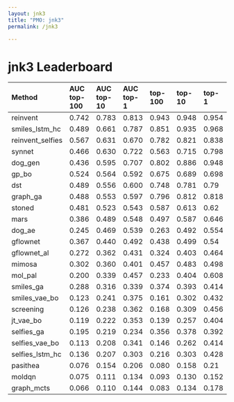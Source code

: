 ```yaml
---
layout: jnk3
title: "PMO: jnk3"
permalink: /jnk3

---
```


# jnk3 Leaderboard




| Method | AUC top-100 | AUC top-10 | AUC top-1 | top-100 | top-10 | top-1 |
| :--- | :------------- | :--- | :--- | :--- | :--- | :--- |
| reinvent | 0.742 | 0.783 | 0.813 | 0.943 | 0.948 | 0.954 |
| smiles_lstm_hc | 0.489 | 0.661 | 0.787 | 0.851 | 0.935 | 0.968 |
| reinvent_selfies | 0.567 | 0.631 | 0.670 | 0.782 | 0.821 | 0.838 |
| synnet | 0.466 | 0.630 | 0.722 | 0.563 | 0.715 | 0.798 |
| dog_gen | 0.436 | 0.595 | 0.707 | 0.802 | 0.886 | 0.948 |
| gp_bo | 0.524 | 0.564 | 0.592 | 0.675 | 0.689 | 0.698 |
| dst | 0.489 | 0.556 | 0.600 | 0.748 | 0.781 | 0.79 |
| graph_ga | 0.488 | 0.553 | 0.597 | 0.796 | 0.812 | 0.818 |
| stoned | 0.481 | 0.523 | 0.543 | 0.587 | 0.613 | 0.62 |
| mars | 0.386 | 0.489 | 0.548 | 0.497 | 0.587 | 0.646 |
| dog_ae | 0.245 | 0.469 | 0.539 | 0.263 | 0.492 | 0.554 |
| gflownet | 0.367 | 0.440 | 0.492 | 0.438 | 0.499 | 0.54 |
| gflownet_al | 0.272 | 0.362 | 0.431 | 0.324 | 0.403 | 0.464 |
| mimosa | 0.302 | 0.360 | 0.401 | 0.457 | 0.483 | 0.498 |
| mol_pal | 0.200 | 0.339 | 0.457 | 0.233 | 0.404 | 0.608 |
| smiles_ga | 0.288 | 0.316 | 0.339 | 0.374 | 0.393 | 0.414 |
| smiles_vae_bo | 0.123 | 0.241 | 0.375 | 0.161 | 0.302 | 0.432 |
| screening | 0.126 | 0.238 | 0.362 | 0.168 | 0.309 | 0.456 |
| jt_vae_bo | 0.119 | 0.222 | 0.353 | 0.139 | 0.257 | 0.404 |
| selfies_ga | 0.195 | 0.219 | 0.234 | 0.356 | 0.378 | 0.392 |
| selfies_vae_bo | 0.113 | 0.208 | 0.341 | 0.146 | 0.262 | 0.414 |
| selfies_lstm_hc | 0.136 | 0.207 | 0.303 | 0.216 | 0.303 | 0.428 |
| pasithea | 0.076 | 0.154 | 0.206 | 0.080 | 0.158 | 0.21 |
| moldqn | 0.075 | 0.111 | 0.134 | 0.093 | 0.130 | 0.152 |
| graph_mcts | 0.066 | 0.110 | 0.144 | 0.083 | 0.134 | 0.178 |



